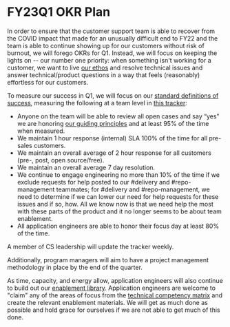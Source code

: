 # FY23Q1 OKR Plan

In order to ensure that the customer support team is able to recover from the COVID impact that made for an unusually difficult end to FY22 and the team is able to continue showing up for our customers without risk of burnout, we will forego OKRs for Q1. Instead, we will focus on keeping the lights on -- our number one priority: when something isn't working for a customer, we want to live [our ethos](index.md#our-ethos) and resolve technical issues and answer technical/product questions in a way that feels (reasonably) effortless for our customers.

To measure our success in Q1, we will focus on our [standard definitions of success](index.md#we-know-that-we-are-successful-when-we), measuring the following at a team level in [this tracker](https://docs.google.com/spreadsheets/d/1Uufqr8hTFKCpmxfBjTS4NVfUh8RQzrhDPL0vfSdSQpk/edit?usp=sharing):

- Anyone on the team will be able to review all open cases and say “yes” we are honoring [our guiding principles](index.md#guiding-principles) and at least 95% of the time when measured.
- We maintain 1 hour response (internal) SLA 100% of the time for all pre-sales customers.
- We maintain an overall average of 2 hour response for all customers (pre-, post, open source/free).
- We maintain an overall average 7 day resolution.
- We continue to engage engineering no more than 10% of the time if we exclude requests for help posted to our #delivery and #repo-management teammates; for #delivery and #repo-management, we need to determine if we can lower our need for help requests for these issues and if so, how. All we know now is that we need help the most with these parts of the product and it no longer seems to be about team enablement.
- All application engineers are able to honor their focus day at least 80% of the time.

A member of CS leadership will update the tracker weekly.

Additionally, program managers will aim to have a project management methodology in place by the end of the quarter.

As time, capacity, and energy allow, application engineers will also continue to build out our [enablement library](../process/enablement/index.md). Application engineers are welcome to "claim" any of the areas of focus from the [technical competency matrix](https://docs.google.com/spreadsheets/d/1npAo9c_yDGreh1KlUgG0qlG6nTNwW39sl4vTmAvwQu0/edit?usp=sharing) and create the relevant enablement materials. We will get as much done as possible and hold grace for ourselves if we are not able to get much of this done.